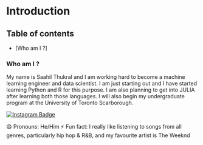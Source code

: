 # Introduction
## Table of contents
* [Who am I ?]
### Who am I ?
My name is Saahil Thukral and I am working hard to become a machine learning engineer and data scientist. I am just starting out and I have started learning Python and R for this purpose. I am also planning to get into JULIA after learning both those languages. I will also begin my undergraduate program at the University of Toronto Scarborough.


[![Instagram Badge](https://img.shields.io/badge/Instagram-Profile-informational?style=flat&logo=instagram&logoColor=white&color=1CA2F1)](https://instagram.com/saahil_thukral/)



😄 Pronouns: He/Him
⚡ Fun fact: I really like listening to songs from all genres, particularly hip hop & R&B, and my favourite artist is The Weeknd
<!--
**saahilthukral/saahilthukral** is a ✨ _special_ ✨ repository because its `README.md` (this file) appears on your GitHub profile.

Here are some ideas to get you started:

- 🔭 I’m currently working on ...
- 🌱 I’m currently learning ...
- 👯 I’m looking to collaborate on ...
- 🤔 I’m looking for help with ...
- 💬 Ask me about ...
- 📫 How to reach me: ...
- 😄 Pronouns: ...
- ⚡ Fun fact: ...
-->
